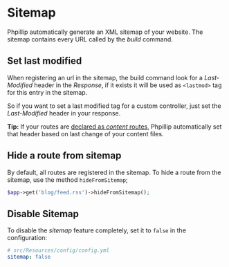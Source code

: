 # Sitemap

Phpillip automatically generate an XML sitemap of your website.
The sitemap contains every URL called by the _build_ command.

## Set last modified

When registering an url in the sitemap, the build command look for a _Last-Modified_ header in the _Response_, if it exists it will be used as `<lastmod>` tag for this entry in the sitemap.

So if you want to set a last modified tag for a custom controller, just set the _Last-Modified_ header in your response.

__Tip:__ If your routes are [declared as _content_ routes](../feature/helpers.md), Phpillip automatically set that header based on last change of your content files.

## Hide a route from sitemap

By default, all routes are registered in the sitemap.
To hide a route from the sitemap, use the method `hideFromSitemap`;

``` php
$app->get('blog/feed.rss')->hideFromSitemap();
```

## Disable Sitemap

To disable the _sitemap_ feature completely, set it to `false` in the configuration:

``` yaml
# src/Resources/config/config.yml
sitemap: false
```
